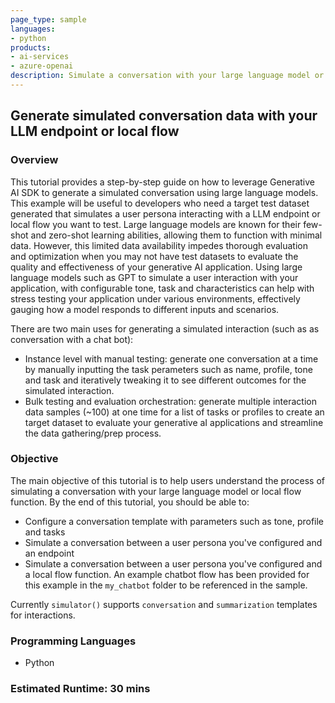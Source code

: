```yaml
---
page_type: sample
languages:
- python
products:
- ai-services
- azure-openai
description: Simulate a conversation with your large language model or local flow function to generate synthetic interaction data.
---
```


## Generate simulated conversation data with your LLM endpoint or local flow

### Overview

This tutorial provides a step-by-step guide on how to leverage Generative AI SDK to generate a simulated conversation using large language models. This example will be useful to developers who need a target test dataset generated that simulates a user persona interacting with a LLM endpoint or local flow you want to test. Large language models are known for their few-shot and zero-shot learning abilities, allowing them to function with minimal data. However, this limited data availability impedes thorough evaluation and optimization when you may not have test datasets to evaluate the quality and effectiveness of your generative AI application. Using large language models such as GPT to simulate a user interaction with your application, with configurable tone, task and characteristics can help with stress testing your application under various environments, effectively gauging how a model responds to different inputs and scenarios.

There are two main uses for generating a simulated interaction (such as as conversation with a chat bot):
- Instance level with manual testing: generate one conversation at a time by manually inputting the task perameters such as name, profile, tone and task and iteratively tweaking it to see different outcomes for the simulated interaction.
- Bulk testing and evaluation orchestration: generate multiple interaction data samples (~100) at one time for a list of tasks or profiles to create an target dataset to evaluate your generative aI applications and streamline the data gathering/prep process.


### Objective

The main objective of this tutorial is to help users understand the process of simulating a conversation with your large language model or local flow function. By the end of this tutorial, you should be able to:

 - Configure a conversation template with parameters such as tone, profile and tasks 
 - Simulate a conversation between a user persona you've configured and an endpoint
 - Simulate a conversation between a user persona you've configured and a local flow function. An example chatbot flow has been provided for this example in the `my_chatbot` folder to be referenced in the sample.

Currently `simulator()` supports `conversation` and `summarization` templates for interactions. 

### Programming Languages
 - Python
### Estimated Runtime: 30 mins
